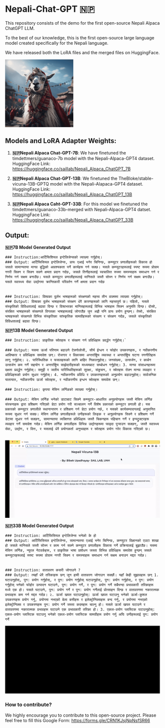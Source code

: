# Nepali-Chat-GPT 🇳🇵

This repository consists of the demo for the first open-source Nepali Alpaca ChatGPT LLM.

To the best of our knowledge, this is the first open-source large language model created specifically for the Nepali language.

We have released both the LoRA files and the merged files on HuggingFace.

<img src="images/Nepali_Alpaca_v2.png" alt="Image Description" width="222" >

## Models and LoRA Adapter Weights:
1. **🇳🇵Nepali Alpaca Chat-GPT-7B**: We have finetuned the timdettmers/guanaco-7b model with the Nepali-Alpaca-GPT4 dataset. 
HuggingFace Link: https://huggingface.co/saillab/Nepali_Alpaca_ChatGPT_7B

2. **🇳🇵Nepali Alpaca Chat-GPT-13B**: We finetuned the TheBloke/stable-vicuna-13B-GPTQ model with the Nepali-Alapaca-GPT4 dataset.
HuggingFace Link: https://huggingface.co/saillab/Nepali_Alpaca_ChatGPT_13B

3. **🇳🇵Nepali Alpaca Caht-GPT-33B**: For this model we finetuned the timdettmers/guanaco-33b-merged with Nepali-Alpaca-GPT4 datset. 
HuggingFace Link: https://huggingface.co/saillab/Nepali_Alpaca_ChatGPT_33B 

## Output:

**🇳🇵7B Model Generated Output**
```
### Instruction:आर्टिफिशियल इन्टेलिजेन्सको व्याख्या गर्नुहोस्। 
### Output: आर्टिफिसियल इन्टेलिजेन्स, प्रायः एआई भनेर चिनिन्छ, कम्प्युटर प्रणालीहरूको विकास हो जसले सामान्यतया मानव बुद्धिको आवश्यकता पर्ने कार्यहरू गर्न सक्छ। यसले कम्प्युटरहरूलाई स्पष्ट रूपमा प्रोग्राम नगरी सिक्न र सिक्न सक्ने क्षमता प्रदान गर्दछ, जसले तिनीहरूलाई स्वचालित रूपमा समस्याहरू समाधान गर्न र निर्णय गर्न सक्षम बनाउँछ। यसले कम्प्युटर प्रणालीहरूलाई मानिसले जस्तै सोच्न र निर्णय गर्न सक्षम बनाउँछ। यसले स्वास्थ्य सेवा उद्योगमा क्रान्तिकारी परिवर्तन गर्ने क्षमता प्रदान गर्दछ 


### Instruction: विश्वका दुर्लभ भाषाहरूको संरक्षणको महत्त्व तीन वाक्यमा व्याख्या गर्नुहोस्।
### Output: विश्वका दुर्लभ भाषाहरूको संरक्षण धेरै कारणहरूको लागि महत्त्वपूर्ण छ। पहिलो, यसले संस्कृतिको विविधतालाई बढावा दिन्छ र विश्वभरका मानिसहरूलाई विभिन्न भाषाहरू सिक्न अनुमति दिन्छ। दोस्रो, संरक्षित भाषाहरूको संरक्षणले विगतका भाषाहरूलाई जोगाउँछ जुन अझै पनि प्रायः प्रयोग हुन्छन्। तेस्रो, संरक्षित भाषाहरूको संरक्षणले विभिन्न संस्कृतिका सांस्कृतिक सामग्रीहरूको संरक्षण र संरक्षण गर्दछ, जसले संस्कृतिको विविधतालाई बढावा दिन्छ।  
```

**🇳🇵13B Model Generated Output**
```
### Instruction: प्राकृतिक स्रोतहरू र संरक्षण गर्न प्रविधिहरू प्रवर्द्धन गर्नुहोस्।`
 
### Output: यसमा ऊर्जा परिणाम बढाउने टेक्नोलोजी, सौर्य ईन्धन र फोहोर उपकरणहरू, र नवीकरणीय आविष्कार र प्रविधिहरू समावेश छन्। रोजगार र विकासमा अन्तर्राष्ट्रिय व्यवस्था र अन्तर्राष्ट्रिय घटना रणनीतिहरू लागू गर्नुहोस्। २. पारिस्थितिक र फसलहरूको लागि बाहिर निकाल्नुहोस्। जनसंख्या, उत्सर्जन, र कार्बन उत्सर्जन कम गर्ने सहयोग र अन्तर्राष्ट्रिय साझेदारीहरूको माध्यमबाट सम्बोधन गर्नुहोस्। 3. मानव संसाधनहरूमा दक्षता प्रवर्द्धन गर्नुहोस्। समुद्री र जलीय पारिस्थितिहरूको सुरक्षा, संकुचन, र स्रोतहरू रोक्न मानव व्यवहार र प्रविधिहरूको प्रयोग सुधार गर्नुहोस्। 4. नवीकरणीय प्रविधि र उपकरणहरूको अनुप्रयोग बढाउनुहोस्। सार्वजनिक यातायात, नवीकरणीय ऊर्जा स्रोतहरू, र नवीकरणीय इन्धन स्रोतहरू समावेश छन्।

### Instruction: कृपया मेसिन लर्निङको व्याख्या गर्नुहोस्।

### Output: मेसिन लर्निङ भनेको डाटाबाट सिक्ने कम्प्युटर-आधारित अनुप्रयोगहरू जस्तै मेसिन लर्निङ संरचनाहरू द्वारा प्रशिक्षण गरिएको डेटा प्रयोग गरी सञ्चालन गर्ने विशेष प्रकारको कम्प्युटर प्रणाली हो। यस प्रकारको कम्प्युटर प्रणालीले स्थानान्तरण र प्रशिक्षण गर्न डेटा प्रयोग गर्छ, र यसको कार्यसम्पादनलाई अनुमानित रूपमा सुधार गर्न सक्छ। मेसिन लर्निङ प्रणालीहरूले उनीहरूको लिङ्क र अनुप्रयोगहरू सिक्ने र प्रशिक्षण गर्ने डेटामा सुधार गर्न सक्छन्, सामान्यतया व्यक्तिगत प्रविधिहरू जस्तै चिकनहरू पहिचान गर्ने र इन्स्ट्रुक्टरहरू व्यवहार गर्ने समावेश गर्दछ। मेसिन लर्निङ प्रणालीहरू विभिन्न उद्योगहरूमा फाइदा पुर्‍याउन सक्छन्, जस्तै स्वास्थ्य सेवा, उद्योग, र वित्त, र यसलाई धेरै प्रयोगकर्ता अनुभवहरू र स्रोतहरू प्रयोग गरेर विकास गरिएको छ।


```
![13BDemo](images/nep_alpaca_13B_Demo.gif)

**🇳🇵33B Model Generated Output**
```
### Instruction: आर्टिफिसियल इन्टेलिजेन्स भनेको के हो
### Output: आर्टिफिसियल इन्टेलिजेन्स, सामान्यतया एआई भनेर चिनिन्छ, कम्प्युटर विज्ञानको एउटा शाखा हो जसले मानिसले जस्तै सोच्न र काम गर्न सक्ने कम्प्युटर प्रणालीहरू विकास गर्ने प्रक्रियालाई बुझाउँछ। यसमा मेसिन लर्निङ, न्यूरल नेटवर्कहरू, र प्राकृतिक भाषा प्रशोधन जस्ता विभिन्न प्रविधिहरू समावेश हुन्छन् जसले कम्प्युटरहरूलाई स्पष्ट रूपमा प्रोग्राम नगरी सिक्न र समस्याहरू समाधान गर्न सक्षम बनाउन मद्दत गर्दछ। 


### Instruction: वातावरण कसरी जोगाउने ? 
### Output: त्यहाँ धेरै तरिकाहरू छन् जुन हामी वातावरण जोगाउन सक्छौं। यहाँ केही सुझावहरू छन् 1. घटाउनुहोस्, पुन: प्रयोग गर्नुहोस्, र पुन: प्रयोग गर्नुहोस् घटाउनुहोस्, पुन: प्रयोग गर्नुहोस्, र पुन: प्रयोग गर्नुहोस् भनेको फोहोर उत्पादन घटाउने, पुन: प्रयोग गर्ने, र पुन: प्रयोग गर्ने सबैभन्दा प्रभावकारी तरिकाहरू मध्ये एक हो। यसले घटाउने, पुन: प्रयोग गर्ने र पुन: प्रयोग गर्नेलाई प्रोत्साहन दिन्छ र वातावरणमा नकारात्मक प्रभावहरू कम गर्न मद्दत गर्दछ। २. ऊर्जा खपत घटाउनुहोस्: ऊर्जा खपत घटाउनु भनेको ऊर्जा-कुशल उपकरणहरू प्रयोग गर्नु, प्रयोगमा नभएको बेला बत्तीहरू र इलेक्ट्रोनिक्सहरू बन्द गर्नु, र प्रयोगमा नभएको इलेक्ट्रोनिक्स र उपकरणहरू पुन: प्रयोग गर्ने जस्ता कदमहरू चाल्नु हो। यसले ऊर्जा खपत घटाउने र वातावरणमा नकारात्मक प्रभावहरू घटाउने एक प्रभावकारी तरिका हो। 3. एकल-प्रयोग प्लास्टिक घटाउनुहोस्: एकल-प्रयोग प्लास्टिक घटाउनु भनेको एकल-प्रयोग प्लास्टिक सामग्रीहरू प्रयोग गर्नु अघि उनीहरूलाई पुन: प्रयोग गर्ने 
```
![33BDemo](images/nep_alpaca_33B_Demo.gif)

### How to contribute?

We highly encourage you to contribute to this open-source project. Please feel free to fill this Google Form: https://forms.gle/CRN1KJsjNpNsfSR66 
